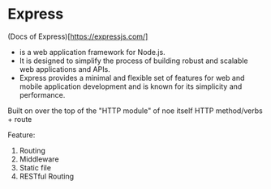 # Express
 (Docs of Express)[https://expressjs.com/]
- is a web application framework for Node.js.
- It is designed to simplify the process of building robust and scalable web applications and APIs. 
- Express provides a minimal and flexible set of features for web and mobile application development and is known for its simplicity and performance.

Built on over the top of the "HTTP module" of noe itself
HTTP method/verbs + route

  

Feature: 
1. Routing
2. Middleware
3. Static file
4. RESTful Routing
